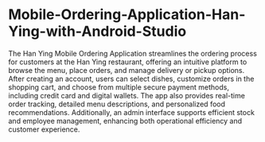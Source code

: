 # Mobile-Ordering-Application-Han-Ying-with-Android-Studio
The Han Ying Mobile Ordering Application streamlines the ordering process for customers at the Han Ying restaurant, offering an intuitive platform to browse the menu, place orders, and manage delivery or pickup options. After creating an account, users can select dishes, customize orders in the shopping cart, and choose from multiple secure payment methods, including credit card and digital wallets. The app also provides real-time order tracking, detailed menu descriptions, and personalized food recommendations. Additionally, an admin interface supports efficient stock and employee management, enhancing both operational efficiency and customer experience.
